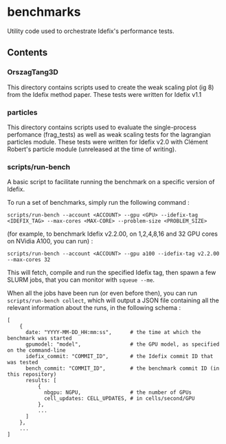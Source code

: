 # benchmarks
Utility code used to orchestrate Idefix's performance tests.

## Contents

### OrszagTang3D

This directory contains scripts used to create the weak scaling plot (ig 8) from the Idefix method paper.
These tests were written for Idefix v1.1


### particles

This directory contains scripts used to evaluate the single-process perfomance (frag_tests) as well as weak scaling tests for the lagrangian particles module.
These tests were written for Idefix v2.0 with Clément Robert's particle module (unreleased at the time of writing).

### scripts/run-bench

A basic script to facilitate running the benchmark on a specific
version of Idefix.

To run a set of benchmarks, simply run the following command :

    scripts/run-bench --account <ACCOUNT> --gpu <GPU> --idefix-tag <IDEFIX_TAG> --max-cores <MAX-CORE> --problem-size <PROBLEM_SIZE>

(for example, to benchmark Idefix v2.2.00, on 1,2,4,8,16 and 32 GPU cores on NVidia A100, you can run) :

    scripts/run-bench --account <ACCOUNT> --gpu a100 --idefix-tag v2.2.00 --max-cores 32

This will fetch, compile and run the specified Idefix tag, then spawn
a few SLURM jobs, that you can monitor with `squeue --me`.

When all the jobs have been run (or even before then), you can run
`scripts/run-bench collect`, which will output a JSON file containing
all the relevant information about the runs, in the following schema :

    [
        {
          date: "YYYY-MM-DD_HH:mm:ss",      # the time at which the benchmark was started
          gpumodel: "model",                # the GPU model, as specified on the command-line
          idefix_commit: "COMMIT_ID",       # the Idefix commit ID that was tested
          bench_commit: "COMMIT_ID",        # the benchmark commit ID (in this repository)
          results: [
              {
                nbgpu: NGPU,                # the number of GPUs
                cell_updates: CELL_UPDATES, # in cells/second/GPU
              },
              ...
          ]
        },
        ...
    ]
